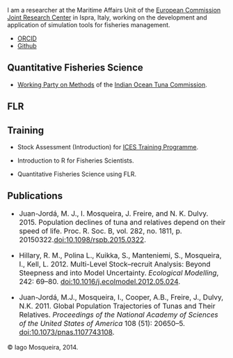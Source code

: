 
I am a researcher at the Maritime Affairs Unit of the [European Commission](http://ec.europa.eu/index_en.htm) [Joint Research Center](https://ec.europa.eu/jrc/) in Ispra, Italy, working on the development and application of simulation tools for fisheries management.


- [ORCID](http://orcid.org/0000-0002-3252-0591)
- [Github](http://github.com/iagomosqueira)

## Quantitative Fisheries Science

- [Working Party on Methods](http://iotc.org/science/wp/working-party-methods-wpm) of the [Indian Ocean Tuna Commission](http://iotc.org/).

## FLR

## Training

- Stock Assessment (Introduction) for [ICES Training Programme](http://ices.dk/news-and-events/Training/Pages/default.aspx).

- Introduction to R for Fisheries Scientists.

- Quantitative Fisheries Science using FLR.

## Publications

<font size="3">

- Juan-Jordá, M. J., I. Mosqueira, J. Freire, and N. K. Dulvy. 2015. Population declines of tuna and relatives depend on their speed of life. Proc. R. Soc. B, vol. 282, no. 1811, p. 20150322.[doi:10.1098/rspb.2015.0322](http://dx.doi.org/10.1098/rspb.2015.0322).

- Hillary, R. M., Polina L., Kuikka, S., Manteniemi, S., Mosqueira, I., Kell, L. 2012. Multi-Level Stock–recruit Analysis: Beyond Steepness and into Model Uncertainty. _Ecological Modelling_, 242: 69–80. [doi:10.1016/j.ecolmodel.2012.05.024](http://dx.doi.org/10.1016/j.ecolmodel.2012.05.024).
- Juan-Jordá, M.J., Mosqueira, I., Cooper, A.B., Freire, J., Dulvy, N.K. 2011. Global Population Trajectories of Tunas and Their Relatives. _Proceedings of the National Academy of Sciences of the United States of America_ 108 (51): 20650–5. [doi:10.1073/pnas.1107743108](http://dx.doi.org/10.1073/pnas.1107743108).

</font>

&copy; Iago Mosqueira, 2014.
